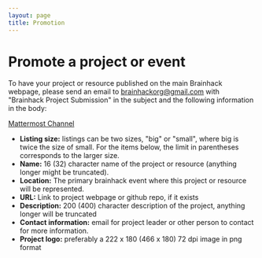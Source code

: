```yaml
---
layout: page
title: Promotion
---
```


# Promote a project or event

To have your project or resource published on the main Brainhack webpage, please send an email to [brainhackorg@gmail.com](mailto:brainhackorg@gmail.com) with "Brainhack Project Submission" in the subject and the following information in the body:

<a href="https://mattermost.brainhack.org/">Mattermost Channel</a>

<ul>
<li><strong>Listing size:</strong> listings can be two sizes, "big" or "small", where big is twice the size of small. For the items below, the limit in parentheses corresponds to the larger size.</li>
<li><strong>Name:</strong> 16 (32) character name of the project or resource (anything longer might be truncated).</li>
<li><strong>Location:</strong> The primary brainhack event where this project or resource will be represented.</li>
<li><strong>URL:</strong> Link to project webpage or github repo, if it exists</li>
<li><strong>Description:</strong> 200 (400) character description of the project, anything longer will be truncated</li>
<li><strong>Contact information:</strong> email for project leader or other person to contact for more information.</li>
<li><Strong>Project logo:</strong> preferably a 222 x 180 (466 x 180) 72 dpi image in png format</li></ul>

